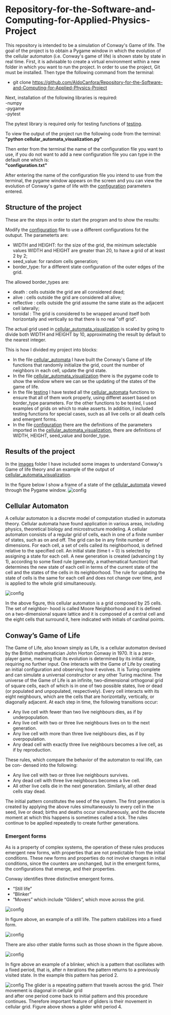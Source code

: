 # Repository-for-the-Software-and-Computing-for-Applied-Physics-Project
This repository is intended to be a simulation of Conway's Game of life. The goal of the project is to obtain a Pygame window in which the evolution of the cellular automaton (i.e. Conway's game of life) is shown state by state in real time.
First, it is advisable to create a virtual environment within a new folder in which you want to run the project.
In order to use the project, Git must be installed. 
Then type the following command from the terminal:  
- git clone https://github.com/AldoCanfora/Repository-for-the-Software-and-Computing-for-Applied-Physics-Project
  
Next, installation of the following libraries is required:<br>
-numpy<br>
-pygame<br>
-pytest

The pytest library is required only for testing functions of [testing](testing.py).

To view the output of the project run the following code from the terminal:<br> 
**"python cellular_automata_visualization.py"**
  
Then enter from the terminal the name of the configuration file you want to use, if you do not want to add a new configuration file you can type in the default one which is:<br>
**"configuration.txt"**

After entering the name of the configuration file you intend to use from the terminal, the pygame window appears on the screen and you can view the evolution of Conway's game of life with the [configuration](configuration.txt) parameters entered.

## Structure of the project
These are the steps in order to start the program and to show the results:

Modify the [configuration](configuration.txt) file to use a different configurations fot the outuput. The parameterts are:<br>
- WIDTH and HEIGHT: for the size of the grid, the minimum selectable values WIDTH and HEIGHT are greater than 20, to have a grid of at least 2 by 2;
- seed_value: for random cells generation;
- border_type: for a different state configuration of the outer edges of the grid.

The allowed border_types are:
- death : cells outside the grid are all considered dead;
- alive : cells outside the grid are considered all alive;
- reflective : cells outside the grid assume the same state as the adjacent cell laterally;
- toroidal : The grid is considered to be wrapped around itself both horizontally and vertically so that there is no real "off grid".

The actual grid used in [cellular_automata_visualization](cellular_automata_visualization.py) is scaled by going to divide both WIDTH and HEIGHT by 10, approximating the result by default to the nearest integer.

This is how I divided my project into blocks:

- In the file [cellular_automata](cellular_automata.py) I have built the Conway's Game of life functions that randomly initialize the grid, count the number of neighbors in each cell, update the grid state.
- In the file [cellular_automata_visualization](cellular_automata_visualization.py) there is the pygame code to show the window where we can se the updating of the states of the game of life.
- In the file [testing](testing.py) I have tested all the [cellular_automata](cellular_automata.py) functions to ensure that all of them work properly, using differet assert based on border_type parameters. For the other functions to be tested, I used examples of grids on which to make asserts. In addition, I included testing functions for special cases, such as all live cells or all death cells and emergent forms.
- In the file [configuration](configuration.txt) there are the definitions of the parameters imported in the [cellular_automata_visualization](cellular_automata_visualization.py), there are definitions of WIDTH, HEIGHT, seed_value and border_type.
  
## Results of the project
In the [images](images) folder I have included some images to understand Conway's Game of life theory and an example of the output of [cellular_automata_visualization](cellular_automata_visualization.py).

In the figure below I show a frame of a state of the [cellular_automata](cellular_automata.py) viewed through the Pygame window.
![config](./images/conway_s_game_of_life_algorithm_frame_output.jpg)

## Cellular Automaton
A cellular automaton is a discrete model of computation studied in automata theory. 
Cellular automata have found application in various areas, including physics, theoretical
biology and microstructure modeling.
A cellular automaton consists of a regular grid of cells, each in one of a finite number
of states, such as on and off. The grid can be in any finite number of dimensions.
For each cell, a set of cells called its neighborhood, is defined relative to the specified
cell. An initial state (time t = 0) is selected by assigning a state for each cell. A
new generation is created (advancing t by 1), according to some fixed rule (generally,
a mathematical function) that determines the new state of each cell in terms of the
current state of the cell and the states of the cells in its neighborhood. The
rule for updating the state of cells is the same for each cell and does not change over
time, and is applied to the whole grid simultaneously.

![config](./images/neighbors_image.jpg)

In the above figure, this cellular automaton is a grid composed by 25 cells. The set of neighbor-
hood is called Moore Neighborhood and it is defined on a two-dimensional square lattice
and it is composed of a central cell and the eight cells that surround it, here indicated
with initials of cardinal points.

 ## Conway’s Game of Life
The Game of Life, also known simply as Life, is a cellular automaton devised by the
British mathematician John Horton Conway in 1970. It is a zero-player game,
meaning that its evolution is determined by its initial state, requiring no further input.
One interacts with the Game of Life by creating an initial configuration and observing
how it evolves. It is Turing complete and can simulate a universal constructor or any
other Turing machine. The universe of the Game of Life is an infinite, two-dimensional
orthogonal grid of square cells, each of which is in one of two possible states, live or
dead (or populated and unpopulated, respectively). Every cell interacts with its eight
neighbours, which are the cells that are horizontally, vertically, or diagonally adjacent.
At each step in time, the following transitions occur:

- Any live cell with fewer than two live neighbours dies, as if by underpopulation.
- Any live cell with two or three live neighbours lives on to the next generation.
- Any live cell with more than three live neighbours dies, as if by overpopulation.
- Any dead cell with exactly three live neighbours becomes a live cell, as if by reproduction.

These rules, which compare the behavior of the automaton to real life, can be con-
densed into the following:
- Any live cell with two or three live neighbours survives.
- Any dead cell with three live neighbours becomes a live cell.
- All other live cells die in the next generation. Similarly, all other dead cells stay dead.

The initial pattern constitutes the seed of the system. The first generation is created
by applying the above rules simultaneously to every cell in the seed, live or dead; births
and deaths occur simultaneously, and the discrete moment at which this happens is
sometimes called a tick.
The rules continue to be applied repeatedly to create further generations.

### Emergent forms
As is a property of complex systems, the operation of these rules produces emergent new forms, with properties that are not
predictable from the initial conditions. These new forms and properties do not involve
changes in initial conditions, since the counters are unchanged, but in the emergent
forms, the configurations that emerge, and their properties.

Conway identifies three distinctive emergent forms. 
- “Still life”
- “Blinker”
- “Movers” which include “Gliders”, which move across the grid.

![config](./images/still_life.jpg)

In figure above, an example of a still life. The pattern stabilizes into a fixed form.

![config](./images/other_stable_forms.jpg)

There are also other stable forms such as those shown in the figure above.

![config](./images/blinker.jpg)

In figre above an example of a blinker, which is a pattern that oscillates with a fixed period,
that is, after n iterations the pattern returns to a previously visited state. In the example
this pattern has period 2.

![config](./images/glider.jpg)
The glider is a repeating pattern that travels across the grid. Their movement is diagonal in cellular grid  
and after one period come back to initial pattern and this procedure continues.
Therefore important feature of gliders is their movement in cellular grid. Figure above shows a glider whit period 4. 








